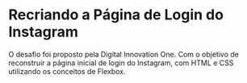 # Recriando a Página de Login do Instagram
O desafio foi proposto pela Digital Innovation One. Com o objetivo de reconstruir a página inicial de login do Instagram, com HTML e CSS utilizando os conceitos de Flexbox.
